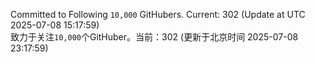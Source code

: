 Committed to Following `10,000` GitHubers. Current: <!-- FOLLOWING_COUNT -->302<!-- FOLLOWING_COUNT --> (Update at UTC <!-- LAST_UPDATED -->2025-07-08 15:17:59<!-- LAST_UPDATED -->)<br>
致力于关注`10,000`个GitHuber。当前：<!-- FOLLOWING_COUNT -->302<!-- FOLLOWING_COUNT --> (更新于北京时间 <!-- LAST_UPDATED_CST -->2025-07-08 23:17:59<!-- LAST_UPDATED_CST -->)
